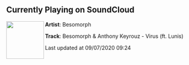 ## Currently Playing on SoundCloud

[<img align="left" width="100" src="https://i1.sndcdn.com/artworks-UEeshfo8z8Fbzojk-AHH4LQ-t50x50.jpg">](https://soundcloud.com/besomorph/virus)

**Artist**: Besomorph 

**Track**: Besomorph & Anthony Keyrouz - Virus (ft. Lunis)

Last updated at 09/07/2020 09:24

